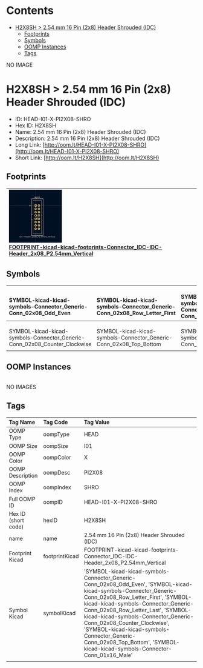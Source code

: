 



Contents
========

* [H2X8SH > 2.54 mm 16 Pin (2x8) Header Shrouded (IDC)](#h2x8sh--254-mm-16-pin-2x8-header-shrouded-idc)
	* [Footprints](#footprints)
	* [Symbols](#symbols)
	* [OOMP Instances](#oomp-instances)
	* [Tags](#tags)
  
NO IMAGE  
# H2X8SH > 2.54 mm 16 Pin (2x8) Header Shrouded (IDC)

- ID: HEAD-I01-X-PI2X08-SHRO
- Hex ID: H2X8SH
- Name: 2.54 mm 16 Pin (2x8) Header Shrouded (IDC)
- Description: 2.54 mm 16 Pin (2x8) Header Shrouded (IDC)
- Long Link: [http://oom.lt/HEAD-I01-X-PI2X08-SHRO](http://oom.lt/HEAD-I01-X-PI2X08-SHRO)
- Short Link: [http://oom.lt/H2X8SH](http://oom.lt/H2X8SH)

## Footprints
  

|[![](https://raw.githubusercontent.com/oomlout/oomlout_OOMP_eda_V2/main/FOOTPRINT/kicad/kicad-footprints/Connector_IDC/IDC-Header_2x08_P2.54mm_Vertical/image_140.png)<br>FOOTPRINT-kicad-kicad-footprints-Connector_IDC-IDC-Header_2x08_P2.54mm_Vertical](https://github.com/oomlout/oomlout_OOMP_eda_V2/tree/main/FOOTPRINT/kicad/kicad-footprints/Connector_IDC/IDC-Header_2x08_P2.54mm_Vertical/)|||
| :--- | :--- | :--- |

## Symbols
  

|![]()<br>SYMBOL-kicad-kicad-symbols-Connector_Generic-Conn_02x08_Odd_Even|![]()<br>SYMBOL-kicad-kicad-symbols-Connector_Generic-Conn_02x08_Row_Letter_First|![]()<br>SYMBOL-kicad-kicad-symbols-Connector_Generic-Conn_02x08_Row_Letter_Last|
| :--- | :--- | :--- |
|![]()<br>SYMBOL-kicad-kicad-symbols-Connector_Generic-Conn_02x08_Counter_Clockwise|![]()<br>SYMBOL-kicad-kicad-symbols-Connector_Generic-Conn_02x08_Top_Bottom|![]()<br>SYMBOL-kicad-kicad-symbols-Connector-Conn_01x16_Male|
||||

## OOMP Instances
  

||||
| :--- | :--- | :--- |
  
NO IMAGES  
## Tags
  

|Tag Name|Tag Code|Tag Value|
| :--- | :--- | :--- |
|OOMP Type|oompType|HEAD|
|OOMP Size|oompSize|I01|
|OOMP Color|oompColor|X|
|OOMP Description|oompDesc|PI2X08|
|OOMP Index|oompIndex|SHRO|
|Full OOMP ID|oompID|HEAD-I01-X-PI2X08-SHRO|
|Hex ID (short code)|hexID|H2X8SH|
|name|name|2.54 mm 16 Pin (2x8) Header Shrouded (IDC)|
|Footprint Kicad|footprintKicad|FOOTPRINT-kicad-kicad-footprints-Connector_IDC-IDC-Header_2x08_P2.54mm_Vertical|
|Symbol Kicad|symbolKicad|'SYMBOL-kicad-kicad-symbols-Connector_Generic-Conn_02x08_Odd_Even', 'SYMBOL-kicad-kicad-symbols-Connector_Generic-Conn_02x08_Row_Letter_First', 'SYMBOL-kicad-kicad-symbols-Connector_Generic-Conn_02x08_Row_Letter_Last', 'SYMBOL-kicad-kicad-symbols-Connector_Generic-Conn_02x08_Counter_Clockwise', 'SYMBOL-kicad-kicad-symbols-Connector_Generic-Conn_02x08_Top_Bottom', 'SYMBOL-kicad-kicad-symbols-Connector-Conn_01x16_Male'|
||||
